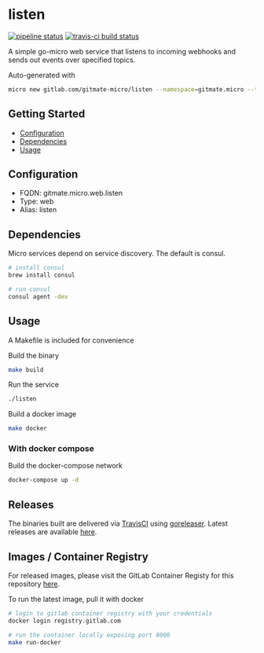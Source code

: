 # listen

[![pipeline status](https://gitlab.com/gitmate-micro/listen/badges/master/pipeline.svg)](https://gitlab.com/gitmate-micro/listen/commits/master)
[![travis-ci build status](https://travis-ci.com/nkprince007/listen.svg?branch=master)](https://travis-ci.com/nkprince007/listen)

A simple go-micro web service that listens to incoming webhooks and sends out
events over specified topics.

Auto-generated with

```sh
micro new gitlab.com/gitmate-micro/listen --namespace=gitmate.micro --type=web
```

## Getting Started

- [Configuration](#configuration)
- [Dependencies](#dependencies)
- [Usage](#usage)

## Configuration

- FQDN: gitmate.micro.web.listen
- Type: web
- Alias: listen

## Dependencies

Micro services depend on service discovery. The default is consul.

```sh
# install consul
brew install consul

# run consul
consul agent -dev
```

## Usage

A Makefile is included for convenience

Build the binary

```sh
make build
```

Run the service

```sh
./listen
```

Build a docker image

```sh
make docker
```

### With docker compose

Build the docker-compose network

```sh
docker-compose up -d
```

## Releases

The binaries built are delivered via [TravisCI](https://travis-ci.com) using
[goreleaser](https://goreleaser.com). Latest releases are available
[here](https://github.com/nkprince007/listen/releases).

## Images / Container Registry

For released images, please visit the GitLab Container Registy for this
repository [here](https://gitlab.com/gitmate-micro/listen/container_registry).

To run the latest image, pull it with docker

```sh
# login to gitlab container registry with your credentials
docker login registry.gitlab.com

# run the container locally exposing port 8000
make run-docker
```
